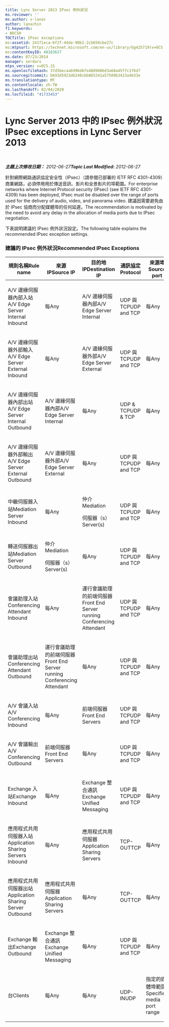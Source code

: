 ```yaml
---
title: Lync Server 2013 IPsec 例外狀況
ms.reviewer: ''
ms.author: v-lanac
author: lanachin
f1.keywords:
- NOCSH
TOCTitle: IPsec exceptions
ms:assetid: 241f1eca-6f2f-44de-90b1-2cb659cbe27c
ms:mtpsurl: https://technet.microsoft.com/en-us/library/Gg425719(v=OCS.15)
ms:contentKeyID: 48183627
ms.date: 07/23/2014
manager: serdars
mtps_version: v=OCS.15
ms.openlocfilehash: 37d5becaab996d6fe4889086d3a68a45ffc1f6d7
ms.sourcegitcommit: b693d5923d6240cbb865241a5750963423a4b33e
ms.translationtype: MT
ms.contentlocale: zh-TW
ms.lasthandoff: 02/04/2020
ms.locfileid: "41733453"
---
```

<div data-xmlns="http://www.w3.org/1999/xhtml">

<div class="topic" data-xmlns="http://www.w3.org/1999/xhtml" data-msxsl="urn:schemas-microsoft-com:xslt" data-cs="http://msdn.microsoft.com/en-us/">

<div data-asp="http://msdn2.microsoft.com/asp">

# <a name="ipsec-exceptions-in-lync-server-2013"></a><span data-ttu-id="48d35-102">Lync Server 2013 中的 IPsec 例外狀況</span><span class="sxs-lookup"><span data-stu-id="48d35-102">IPsec exceptions in Lync Server 2013</span></span>

</div>

<div id="mainSection">

<div id="mainBody">

<span> </span>

<span data-ttu-id="48d35-103">_**主題上次修改日期：** 2012-06-27_</span><span class="sxs-lookup"><span data-stu-id="48d35-103">_**Topic Last Modified:** 2012-06-27_</span></span>

<span data-ttu-id="48d35-104">針對網際網路通訊協定安全性（IPsec）（請參閱已部署的 IETF RFC 4301-4309）商業網路，必須停用用於傳送音訊、影片和全景影片的埠範圍。</span><span class="sxs-lookup"><span data-stu-id="48d35-104">For enterprise networks where Internet Protocol security (IPsec) (see IETF RFC 4301-4309) has been deployed, IPsec must be disabled over the range of ports used for the delivery of audio, video, and panorama video.</span></span> <span data-ttu-id="48d35-105">建議因需要避免由於 IPsec 協商而分配媒體埠的任何延遲。</span><span class="sxs-lookup"><span data-stu-id="48d35-105">The recommendation is motivated by the need to avoid any delay in the allocation of media ports due to IPsec negotiation.</span></span>

<span data-ttu-id="48d35-106">下表說明建議的 IPsec 例外狀況設定。</span><span class="sxs-lookup"><span data-stu-id="48d35-106">The following table explains the recommended IPsec exception settings.</span></span>

### <a name="recommended-ipsec-exceptions"></a><span data-ttu-id="48d35-107">建議的 IPsec 例外狀況</span><span class="sxs-lookup"><span data-stu-id="48d35-107">Recommended IPsec Exceptions</span></span>

<table style="width:100%;">
<colgroup>
<col style="width: 14%" />
<col style="width: 14%" />
<col style="width: 14%" />
<col style="width: 14%" />
<col style="width: 14%" />
<col style="width: 14%" />
<col style="width: 14%" />
</colgroup>
<thead>
<tr class="header">
<th><span data-ttu-id="48d35-108">規則名稱</span><span class="sxs-lookup"><span data-stu-id="48d35-108">Rule name</span></span></th>
<th><span data-ttu-id="48d35-109">來源 IP</span><span class="sxs-lookup"><span data-stu-id="48d35-109">Source IP</span></span></th>
<th><span data-ttu-id="48d35-110">目的地 IP</span><span class="sxs-lookup"><span data-stu-id="48d35-110">Destination IP</span></span></th>
<th><span data-ttu-id="48d35-111">通訊協定</span><span class="sxs-lookup"><span data-stu-id="48d35-111">Protocol</span></span></th>
<th><span data-ttu-id="48d35-112">來源埠</span><span class="sxs-lookup"><span data-stu-id="48d35-112">Source port</span></span></th>
<th><span data-ttu-id="48d35-113">目的地埠</span><span class="sxs-lookup"><span data-stu-id="48d35-113">Destination port</span></span></th>
<th><span data-ttu-id="48d35-114">驗證需求</span><span class="sxs-lookup"><span data-stu-id="48d35-114">Authentication Requirement</span></span></th>
</tr>
</thead>
<tbody>
<tr class="odd">
<td><p><span data-ttu-id="48d35-115">A/V 邊緣伺服器內部入站</span><span class="sxs-lookup"><span data-stu-id="48d35-115">A/V Edge Server Internal Inbound</span></span></p></td>
<td><p><span data-ttu-id="48d35-116">每</span><span class="sxs-lookup"><span data-stu-id="48d35-116">Any</span></span></p></td>
<td><p><span data-ttu-id="48d35-117">A/V 邊緣伺服器內部</span><span class="sxs-lookup"><span data-stu-id="48d35-117">A/V Edge Server Internal</span></span></p></td>
<td><p><span data-ttu-id="48d35-118">UDP 與 TCP</span><span class="sxs-lookup"><span data-stu-id="48d35-118">UDP and TCP</span></span></p></td>
<td><p><span data-ttu-id="48d35-119">每</span><span class="sxs-lookup"><span data-stu-id="48d35-119">Any</span></span></p></td>
<td><p><span data-ttu-id="48d35-120">每</span><span class="sxs-lookup"><span data-stu-id="48d35-120">Any</span></span></p></td>
<td><p><span data-ttu-id="48d35-121">不要驗證</span><span class="sxs-lookup"><span data-stu-id="48d35-121">Do not authenticate</span></span></p></td>
</tr>
<tr class="even">
<td><p><span data-ttu-id="48d35-122">A/V 邊緣伺服器外部輸入</span><span class="sxs-lookup"><span data-stu-id="48d35-122">A/V Edge Server External Inbound</span></span></p></td>
<td><p><span data-ttu-id="48d35-123">每</span><span class="sxs-lookup"><span data-stu-id="48d35-123">Any</span></span></p></td>
<td><p><span data-ttu-id="48d35-124">A/V 邊緣伺服器外部</span><span class="sxs-lookup"><span data-stu-id="48d35-124">A/V Edge Server External</span></span></p></td>
<td><p><span data-ttu-id="48d35-125">UDP 與 TCP</span><span class="sxs-lookup"><span data-stu-id="48d35-125">UDP and TCP</span></span></p></td>
<td><p><span data-ttu-id="48d35-126">每</span><span class="sxs-lookup"><span data-stu-id="48d35-126">Any</span></span></p></td>
<td><p><span data-ttu-id="48d35-127">每</span><span class="sxs-lookup"><span data-stu-id="48d35-127">Any</span></span></p></td>
<td><p><span data-ttu-id="48d35-128">不要驗證</span><span class="sxs-lookup"><span data-stu-id="48d35-128">Do not authenticate</span></span></p></td>
</tr>
<tr class="odd">
<td><p><span data-ttu-id="48d35-129">A/V 邊緣伺服器內部出站</span><span class="sxs-lookup"><span data-stu-id="48d35-129">A/V Edge Server Internal Outbound</span></span></p></td>
<td><p><span data-ttu-id="48d35-130">A/V 邊緣伺服器內部</span><span class="sxs-lookup"><span data-stu-id="48d35-130">A/V Edge Server Internal</span></span></p></td>
<td><p><span data-ttu-id="48d35-131">每</span><span class="sxs-lookup"><span data-stu-id="48d35-131">Any</span></span></p></td>
<td><p><span data-ttu-id="48d35-132">UDP &amp; TCP</span><span class="sxs-lookup"><span data-stu-id="48d35-132">UDP &amp; TCP</span></span></p></td>
<td><p><span data-ttu-id="48d35-133">每</span><span class="sxs-lookup"><span data-stu-id="48d35-133">Any</span></span></p></td>
<td><p><span data-ttu-id="48d35-134">每</span><span class="sxs-lookup"><span data-stu-id="48d35-134">Any</span></span></p></td>
<td><p><span data-ttu-id="48d35-135">不要驗證</span><span class="sxs-lookup"><span data-stu-id="48d35-135">Do not authenticate</span></span></p></td>
</tr>
<tr class="even">
<td><p><span data-ttu-id="48d35-136">A/V 邊緣伺服器外部輸出</span><span class="sxs-lookup"><span data-stu-id="48d35-136">A/V Edge Server External Outbound</span></span></p></td>
<td><p><span data-ttu-id="48d35-137">A/V 邊緣伺服器外部</span><span class="sxs-lookup"><span data-stu-id="48d35-137">A/V Edge Server External</span></span></p></td>
<td><p><span data-ttu-id="48d35-138">每</span><span class="sxs-lookup"><span data-stu-id="48d35-138">Any</span></span></p></td>
<td><p><span data-ttu-id="48d35-139">UDP 與 TCP</span><span class="sxs-lookup"><span data-stu-id="48d35-139">UDP and TCP</span></span></p></td>
<td><p><span data-ttu-id="48d35-140">每</span><span class="sxs-lookup"><span data-stu-id="48d35-140">Any</span></span></p></td>
<td><p><span data-ttu-id="48d35-141">每</span><span class="sxs-lookup"><span data-stu-id="48d35-141">Any</span></span></p></td>
<td><p><span data-ttu-id="48d35-142">不要驗證</span><span class="sxs-lookup"><span data-stu-id="48d35-142">Do not authenticate</span></span></p></td>
</tr>
<tr class="odd">
<td><p><span data-ttu-id="48d35-143">中繼伺服器入站</span><span class="sxs-lookup"><span data-stu-id="48d35-143">Mediation Server Inbound</span></span></p></td>
<td><p><span data-ttu-id="48d35-144">每</span><span class="sxs-lookup"><span data-stu-id="48d35-144">Any</span></span></p></td>
<td><p><span data-ttu-id="48d35-145">仲介</span><span class="sxs-lookup"><span data-stu-id="48d35-145">Mediation</span></span></p>
<p><span data-ttu-id="48d35-146">伺服器（s）</span><span class="sxs-lookup"><span data-stu-id="48d35-146">Server(s)</span></span></p></td>
<td><p><span data-ttu-id="48d35-147">UDP 與 TCP</span><span class="sxs-lookup"><span data-stu-id="48d35-147">UDP and TCP</span></span></p></td>
<td><p><span data-ttu-id="48d35-148">每</span><span class="sxs-lookup"><span data-stu-id="48d35-148">Any</span></span></p></td>
<td><p><span data-ttu-id="48d35-149">每</span><span class="sxs-lookup"><span data-stu-id="48d35-149">Any</span></span></p></td>
<td><p><span data-ttu-id="48d35-150">不要驗證</span><span class="sxs-lookup"><span data-stu-id="48d35-150">Do not authenticate</span></span></p></td>
</tr>
<tr class="even">
<td><p><span data-ttu-id="48d35-151">轉送伺服器出站</span><span class="sxs-lookup"><span data-stu-id="48d35-151">Mediation Server Outbound</span></span></p></td>
<td><p><span data-ttu-id="48d35-152">仲介</span><span class="sxs-lookup"><span data-stu-id="48d35-152">Mediation</span></span></p>
<p><span data-ttu-id="48d35-153">伺服器（s）</span><span class="sxs-lookup"><span data-stu-id="48d35-153">Server(s)</span></span></p></td>
<td><p><span data-ttu-id="48d35-154">每</span><span class="sxs-lookup"><span data-stu-id="48d35-154">Any</span></span></p></td>
<td><p><span data-ttu-id="48d35-155">UDP 與 TCP</span><span class="sxs-lookup"><span data-stu-id="48d35-155">UDP and TCP</span></span></p></td>
<td><p><span data-ttu-id="48d35-156">每</span><span class="sxs-lookup"><span data-stu-id="48d35-156">Any</span></span></p></td>
<td><p><span data-ttu-id="48d35-157">每</span><span class="sxs-lookup"><span data-stu-id="48d35-157">Any</span></span></p></td>
<td><p><span data-ttu-id="48d35-158">不要驗證</span><span class="sxs-lookup"><span data-stu-id="48d35-158">Do not authenticate</span></span></p></td>
</tr>
<tr class="odd">
<td><p><span data-ttu-id="48d35-159">會議助理入站</span><span class="sxs-lookup"><span data-stu-id="48d35-159">Conferencing Attendant Inbound</span></span></p></td>
<td><p><span data-ttu-id="48d35-160">每</span><span class="sxs-lookup"><span data-stu-id="48d35-160">Any</span></span></p></td>
<td><p><span data-ttu-id="48d35-161">運行會議助理的前端伺服器</span><span class="sxs-lookup"><span data-stu-id="48d35-161">Front End Server running Conferencing Attendant</span></span></p></td>
<td><p><span data-ttu-id="48d35-162">UDP 與 TCP</span><span class="sxs-lookup"><span data-stu-id="48d35-162">UDP and TCP</span></span></p></td>
<td><p><span data-ttu-id="48d35-163">每</span><span class="sxs-lookup"><span data-stu-id="48d35-163">Any</span></span></p></td>
<td><p><span data-ttu-id="48d35-164">每</span><span class="sxs-lookup"><span data-stu-id="48d35-164">Any</span></span></p></td>
<td><p><span data-ttu-id="48d35-165">不要驗證</span><span class="sxs-lookup"><span data-stu-id="48d35-165">Do not authenticate</span></span></p></td>
</tr>
<tr class="even">
<td><p><span data-ttu-id="48d35-166">會議助理出站</span><span class="sxs-lookup"><span data-stu-id="48d35-166">Conferencing Attendant Outbound</span></span></p></td>
<td><p><span data-ttu-id="48d35-167">運行會議助理的前端伺服器</span><span class="sxs-lookup"><span data-stu-id="48d35-167">Front End Server running Conferencing Attendant</span></span></p></td>
<td><p><span data-ttu-id="48d35-168">每</span><span class="sxs-lookup"><span data-stu-id="48d35-168">Any</span></span></p></td>
<td><p><span data-ttu-id="48d35-169">UDP 與 TCP</span><span class="sxs-lookup"><span data-stu-id="48d35-169">UDP and TCP</span></span></p></td>
<td><p><span data-ttu-id="48d35-170">每</span><span class="sxs-lookup"><span data-stu-id="48d35-170">Any</span></span></p></td>
<td><p><span data-ttu-id="48d35-171">每</span><span class="sxs-lookup"><span data-stu-id="48d35-171">Any</span></span></p></td>
<td><p><span data-ttu-id="48d35-172">不要驗證</span><span class="sxs-lookup"><span data-stu-id="48d35-172">Do not authenticate</span></span></p></td>
</tr>
<tr class="odd">
<td><p><span data-ttu-id="48d35-173">A/V 會議入站</span><span class="sxs-lookup"><span data-stu-id="48d35-173">A/V Conferencing Inbound</span></span></p></td>
<td><p><span data-ttu-id="48d35-174">每</span><span class="sxs-lookup"><span data-stu-id="48d35-174">Any</span></span></p></td>
<td><p><span data-ttu-id="48d35-175">前端伺服器</span><span class="sxs-lookup"><span data-stu-id="48d35-175">Front End Servers</span></span></p></td>
<td><p><span data-ttu-id="48d35-176">UDP 與 TCP</span><span class="sxs-lookup"><span data-stu-id="48d35-176">UDP and TCP</span></span></p></td>
<td><p><span data-ttu-id="48d35-177">每</span><span class="sxs-lookup"><span data-stu-id="48d35-177">Any</span></span></p></td>
<td><p><span data-ttu-id="48d35-178">每</span><span class="sxs-lookup"><span data-stu-id="48d35-178">Any</span></span></p></td>
<td><p><span data-ttu-id="48d35-179">不要驗證</span><span class="sxs-lookup"><span data-stu-id="48d35-179">Do not authenticate</span></span></p></td>
</tr>
<tr class="even">
<td><p><span data-ttu-id="48d35-180">A/V 會議輸出</span><span class="sxs-lookup"><span data-stu-id="48d35-180">A/V Conferencing Outbound</span></span></p></td>
<td><p><span data-ttu-id="48d35-181">前端伺服器</span><span class="sxs-lookup"><span data-stu-id="48d35-181">Front End Servers</span></span></p></td>
<td><p><span data-ttu-id="48d35-182">每</span><span class="sxs-lookup"><span data-stu-id="48d35-182">Any</span></span></p></td>
<td><p><span data-ttu-id="48d35-183">UDP 與 TCP</span><span class="sxs-lookup"><span data-stu-id="48d35-183">UDP and TCP</span></span></p></td>
<td><p><span data-ttu-id="48d35-184">每</span><span class="sxs-lookup"><span data-stu-id="48d35-184">Any</span></span></p></td>
<td><p><span data-ttu-id="48d35-185">每</span><span class="sxs-lookup"><span data-stu-id="48d35-185">Any</span></span></p></td>
<td><p><span data-ttu-id="48d35-186">不要驗證</span><span class="sxs-lookup"><span data-stu-id="48d35-186">Do not authenticate</span></span></p></td>
</tr>
<tr class="odd">
<td><p><span data-ttu-id="48d35-187">Exchange 入站</span><span class="sxs-lookup"><span data-stu-id="48d35-187">Exchange Inbound</span></span></p></td>
<td><p><span data-ttu-id="48d35-188">每</span><span class="sxs-lookup"><span data-stu-id="48d35-188">Any</span></span></p></td>
<td><p><span data-ttu-id="48d35-189">Exchange 整合通訊</span><span class="sxs-lookup"><span data-stu-id="48d35-189">Exchange Unified Messaging</span></span></p></td>
<td><p><span data-ttu-id="48d35-190">UDP 與 TCP</span><span class="sxs-lookup"><span data-stu-id="48d35-190">UDP and TCP</span></span></p></td>
<td><p><span data-ttu-id="48d35-191">每</span><span class="sxs-lookup"><span data-stu-id="48d35-191">Any</span></span></p></td>
<td><p><span data-ttu-id="48d35-192">每</span><span class="sxs-lookup"><span data-stu-id="48d35-192">Any</span></span></p></td>
<td><p><span data-ttu-id="48d35-193">不要驗證</span><span class="sxs-lookup"><span data-stu-id="48d35-193">Do not authenticate</span></span></p></td>
</tr>
<tr class="even">
<td><p><span data-ttu-id="48d35-194">應用程式共用伺服器入站</span><span class="sxs-lookup"><span data-stu-id="48d35-194">Application Sharing Servers Inbound</span></span></p></td>
<td><p><span data-ttu-id="48d35-195">每</span><span class="sxs-lookup"><span data-stu-id="48d35-195">Any</span></span></p></td>
<td><p><span data-ttu-id="48d35-196">應用程式共用伺服器</span><span class="sxs-lookup"><span data-stu-id="48d35-196">Application Sharing Servers</span></span></p></td>
<td><p><span data-ttu-id="48d35-197">TCP-OUT</span><span class="sxs-lookup"><span data-stu-id="48d35-197">TCP</span></span></p></td>
<td><p><span data-ttu-id="48d35-198">每</span><span class="sxs-lookup"><span data-stu-id="48d35-198">Any</span></span></p></td>
<td><p><span data-ttu-id="48d35-199">每</span><span class="sxs-lookup"><span data-stu-id="48d35-199">Any</span></span></p></td>
<td><p><span data-ttu-id="48d35-200">不要驗證</span><span class="sxs-lookup"><span data-stu-id="48d35-200">Do not authenticate</span></span></p></td>
</tr>
<tr class="odd">
<td><p><span data-ttu-id="48d35-201">應用程式共用伺服器出站</span><span class="sxs-lookup"><span data-stu-id="48d35-201">Application Sharing Server Outbound</span></span></p></td>
<td><p><span data-ttu-id="48d35-202">應用程式共用伺服器</span><span class="sxs-lookup"><span data-stu-id="48d35-202">Application Sharing Servers</span></span></p></td>
<td><p><span data-ttu-id="48d35-203">每</span><span class="sxs-lookup"><span data-stu-id="48d35-203">Any</span></span></p></td>
<td><p><span data-ttu-id="48d35-204">TCP-OUT</span><span class="sxs-lookup"><span data-stu-id="48d35-204">TCP</span></span></p></td>
<td><p><span data-ttu-id="48d35-205">每</span><span class="sxs-lookup"><span data-stu-id="48d35-205">Any</span></span></p></td>
<td><p><span data-ttu-id="48d35-206">每</span><span class="sxs-lookup"><span data-stu-id="48d35-206">Any</span></span></p></td>
<td><p><span data-ttu-id="48d35-207">不要驗證</span><span class="sxs-lookup"><span data-stu-id="48d35-207">Do not authenticate</span></span></p></td>
</tr>
<tr class="even">
<td><p><span data-ttu-id="48d35-208">Exchange 輸出</span><span class="sxs-lookup"><span data-stu-id="48d35-208">Exchange Outbound</span></span></p></td>
<td><p><span data-ttu-id="48d35-209">Exchange 整合通訊</span><span class="sxs-lookup"><span data-stu-id="48d35-209">Exchange Unified Messaging</span></span></p></td>
<td><p><span data-ttu-id="48d35-210">每</span><span class="sxs-lookup"><span data-stu-id="48d35-210">Any</span></span></p></td>
<td><p><span data-ttu-id="48d35-211">UDP 與 TCP</span><span class="sxs-lookup"><span data-stu-id="48d35-211">UDP and TCP</span></span></p></td>
<td><p><span data-ttu-id="48d35-212">每</span><span class="sxs-lookup"><span data-stu-id="48d35-212">Any</span></span></p></td>
<td><p><span data-ttu-id="48d35-213">每</span><span class="sxs-lookup"><span data-stu-id="48d35-213">Any</span></span></p></td>
<td><p><span data-ttu-id="48d35-214">不要驗證</span><span class="sxs-lookup"><span data-stu-id="48d35-214">Do not authenticate</span></span></p></td>
</tr>
<tr class="odd">
<td><p><span data-ttu-id="48d35-215">台</span><span class="sxs-lookup"><span data-stu-id="48d35-215">Clients</span></span></p></td>
<td><p><span data-ttu-id="48d35-216">每</span><span class="sxs-lookup"><span data-stu-id="48d35-216">Any</span></span></p></td>
<td><p><span data-ttu-id="48d35-217">每</span><span class="sxs-lookup"><span data-stu-id="48d35-217">Any</span></span></p></td>
<td><p><span data-ttu-id="48d35-218">UDP-IN</span><span class="sxs-lookup"><span data-stu-id="48d35-218">UDP</span></span></p></td>
<td><p><span data-ttu-id="48d35-219">指定的媒體埠範圍</span><span class="sxs-lookup"><span data-stu-id="48d35-219">Specified media port range</span></span></p></td>
<td><p><span data-ttu-id="48d35-220">每</span><span class="sxs-lookup"><span data-stu-id="48d35-220">Any</span></span></p></td>
<td><p><span data-ttu-id="48d35-221">不要驗證</span><span class="sxs-lookup"><span data-stu-id="48d35-221">Do not authenticate</span></span></p></td>
</tr>
</tbody>
</table>


</div>

<span> </span>

</div>

</div>

</div>

